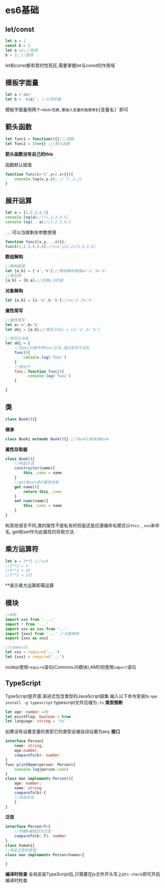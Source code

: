 # es6基础

## let/const
```js
let a = 1
const b = 2
let a =2;//报错
b = 3; //报错
```
let和const都有暂时性死区,需要掌握let与const的作用域

## 模板字面量
```js
let a ='abc'
let b = `${a}`; //引用变量
```
模板字面量用两个<kbd>`<kbd>包裹,要插入变量的值使用`${变量名}`即可

## 箭头函数
```js
let func1 = function(){};//函数
let func2 = ()=>{} ;//箭头函数
```
**箭头函数没有自己的this**

函数默认赋值
```js
function func(x='1',y=2,z={}){
    console.log(x,y,z); //'1',2,{}
}
```
## 展开运算
```js
let a = [1,2,3,4,5]
console.log(a);//[1,2,3,4,5]
console.log(...a);//1,2,3,4,5
```
`...`可以当做剩余参数使用
```js
function func1(x,y,...z){};
func1(1,2,3,4,5,6);//x=1,y=2,z=[3,4,5,6]
```
**数组解构**
```js
//解构赋值
let [a,b] = ['a','b'];//数组解构赋值a='a',b='b'
//值互换
[a,b] = [b,a];//交换a,b的值
```
**对象解构**
```js
let {a,b} = {a:'a',b:'b'};//a='a',b='b'
```
**属性简写**
```js
//属性简写
let a='a',b='b'
let obj = {a,b};//相当于obj = {a:'a',b:'b'}

//简写方法名
let obj = {
    //在obj对象声明func方法,通过简写方法名
    func(){
        console.log('func')
    }
    //相当于
    func: function func(){
          console.log('func')
    }
    
}
```
## 类
```js
class Book(){}
```
**继承**
```js
class Book1 extends Book(){} ;//Book1继承自Book
```
**属性存取器**
```js
class Book(){
    //构造方法
    constructor(name){
        this._name = name 
    }
    //get和set进行属性存取
    get name(){
        return this._name
    }
    set name(name){
        this._name = name
    }
}
```
和其他语言不同,类的属性不是私有的但是还是应遵循命名模式以`this._xxx`来命名, get和set作为此属性的存取方法
## 乘方运算符

```js
let a = 3**2 ;//a=9
//2**2 = 4
//4**2 = 16
//5**3 = 125
```
**表示乘方运算即幂运算
## 模块
```js
//AMD
import xxx from '....'
import * from '...'
import xxx as xxx from '...'
import {xxx} from '...' //对象解构
export {xxx as xxx}

//CommonJS
let xxx = require('...')
let {xxx} = require('...')
```
nodejs使用`require`语句(CommonJS模块),AMD则使用`import`语句

## TypeScript
TypeScript是开源,渐进式包含类型的JavaScript超集
输入以下命令安装ts
`npm install -g typescript`
typescript文件后缀为`.ts`
**类型推断**
```ts
let age: number =20
let existFlag: boolean = true
let language: string = 'ts'
```
如果没有设置变量的类型它的类型会被自动设置为any
**接口**
```ts
interface Person{
    name: string,
    age:number,
    compareTo(b): number
}
func printName(person: Person){
    console.log(person.name)
}
class man implements Person(){
    age: number;
    name: string
    compareTo(b):{
    //具体实现
    }
}
```
**泛型**
```ts
interface Person<T>{
    //参数b被指定为泛型
    compareTo(b: T): number
}
class human{}
//指定泛型的类型
class man implements Person<human>{

}
```
**编译时检查**
全局安装TypeScript后,只需要在js文件开头写上`@ts-check`即可开启编译时检查